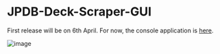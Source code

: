 # JPDB-Deck-Scraper-GUI

First release will be on 6th April. For now, the console application is [here](https://github.com/hopto-dot/JPDB-Deck-Scraper).

![image](https://user-images.githubusercontent.com/66906618/113675936-cac2ab80-96b3-11eb-896d-61d00f5b45f3.png)
